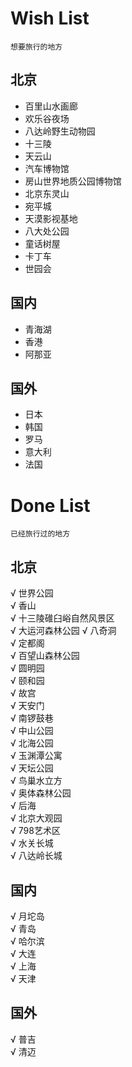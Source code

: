 # Wish List
`想要旅行的地方`

## 北京
- 百里山水画廊
- 欢乐谷夜场
- 八达岭野生动物园
- 十三陵
- 天云山
- 汽车博物馆
- 房山世界地质公园博物馆
- 北京东灵山
- 宛平城
- 天漠影视基地
- 八大处公园
- 童话树屋
- 卡丁车
- 世园会

## 国内
- 青海湖
- 香港
- 阿那亚

## 国外
- 日本
- 韩国
- 罗马
- 意大利
- 法国

# Done List
`已经旅行过的地方`

## 北京
√ 世界公园  
√ 香山  
√ 十三陵碓臼峪自然风景区  
√ 大运河森林公园
√ 八奇洞    
√ 定都阁  
√ 百望山森林公园  
√ 圆明园  
√ 颐和园  
√ 故宫  
√ 天安门  
√ 南锣鼓巷  
√ 中山公园  
√ 北海公园  
√ 玉渊潭公寓  
√ 天坛公园  
√ 鸟巢水立方  
√ 奥体森林公园  
√ 后海  
√ 北京大观园  
√ 798艺术区  
√ 水关长城  
√ 八达岭长城  

## 国内
√ 月坨岛  
√ 青岛  
√ 哈尔滨  
√ 大连  
√ 上海  
√ 天津  

## 国外
√ 普吉  
√ 清迈  